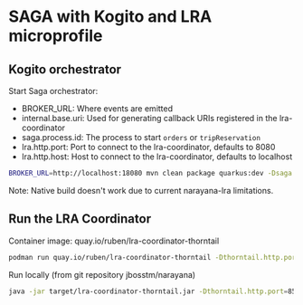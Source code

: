 # SAGA with Kogito and LRA microprofile

## Kogito orchestrator

Start Saga orchestrator:

* BROKER_URL: Where events are emitted
* internal.base.uri: Used for generating callback URIs registered in the lra-coordinator
* saga.process.id: The process to start `orders` or `tripReservation`
* lra.http.port: Port to connect to the lra-coordinator, defaults to 8080
* lra.http.host: Host to connect to the lra-coordinator, defaults to localhost

```bash
BROKER_URL=http://localhost:18080 mvn clean package quarkus:dev -Dsaga.process.id=tripReservation -Dlra.http.port=8580 -Dinternal.base.uri=http://localhost:8080
```

Note: Native build doesn't work due to current narayana-lra limitations.

## Run the LRA Coordinator

Container image: quay.io/ruben/lra-coordinator-thorntail

```bash
podman run quay.io/ruben/lra-coordinator-thorntail -Dthorntail.http.port=8580
```

Run locally (from git repository jbosstm/narayana)

```bash
java -jar target/lra-coordinator-thorntail.jar -Dthorntail.http.port=8580
```
